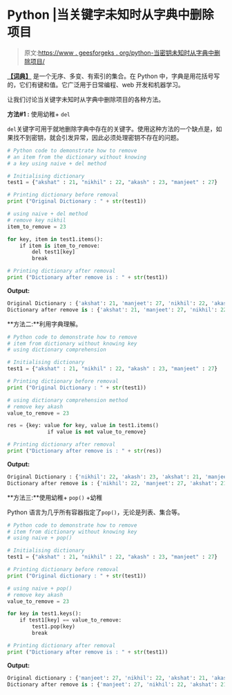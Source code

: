 # Python |当关键字未知时从字典中删除项目

> 原文:[https://www . geesforgeks . org/python-当密钥未知时从字典中删除项目/](https://www.geeksforgeeks.org/python-remove-item-from-dictionary-when-key-is-unknown/)

**[【词典】](https://www.geeksforgeeks.org/python-dictionary/)** 是一个无序、多变、有索引的集合。在 Python 中，字典是用花括号写的，它们有键和值。它广泛用于日常编程、web 开发和机器学习。

让我们讨论当关键字未知时从字典中删除项目的各种方法。

**方法#1 :** 使用幼稚+ `del`

`del`关键字可用于就地删除字典中存在的关键字。使用这种方法的一个缺点是，如果找不到密钥，就会引发异常，因此必须处理密钥不存在的问题。

```py
# Python code to demonstrate how to remove 
# an item from the dictionary without knowing 
# a key using naive + del method

# Initialising dictionary
test1 = {"akshat" : 21, "nikhil" : 22, "akash" : 23, "manjeet" : 27}

# Printing dictionary before removal 
print ("Original Dictionary : " + str(test1))

# using naive + del method
# remove key nikhil
item_to_remove = 23

for key, item in test1.items():
    if item is item_to_remove:
        del test1[key]
        break

# Printing dictionary after removal 
print ("Dictionary after remove is : " + str(test1))
```

**Output:**

```py
Original Dictionary : {'akshat': 21, 'manjeet': 27, 'nikhil': 22, 'akash': 23}
Dictionary after remove is : {'akshat': 21, 'manjeet': 27, 'nikhil': 22}

```

**方法二:**利用字典理解。

```py
# Python code to demonstrate how to remove 
# item from dictionary without knowing key
# using dictionary comprehension

# Initialising dictionary
test1 = {"akshat" : 21, "nikhil" : 22, "akash" : 23, "manjeet" : 27}

# Printing dictionary before removal 
print ("Original Dictionary : " + str(test1))

# using dictionary comprehension method
# remove key akash
value_to_remove = 23

res = {key: value for key, value in test1.items() 
             if value is not value_to_remove}

# Printing dictionary after removal 
print ("Dictionary after remove is : " + str(res))
```

**Output:**

```py
Original Dictionary : {'nikhil': 22, 'akash': 23, 'akshat': 21, 'manjeet': 27}
Dictionary after remove is : {'nikhil': 22, 'manjeet': 27, 'akshat': 21}

```

**方法三:**使用幼稚+ `pop()` +幼稚

Python 语言为几乎所有容器指定了`pop()`，无论是列表、集合等。

```py
# Python code to demonstrate how to remove
# item from dictionary without knowing key
# using naive + pop()

# Initialising dictionary
test1 = {"akshat" : 21, "nikhil" : 22, "akash" : 23, "manjeet" : 27}

# Printing dictionary before removal 
print ("Original dictionary : " + str(test1))

# using naive + pop()
# remove key akash
value_to_remove = 23

for key in test1.keys():
    if test1[key] == value_to_remove:
        test1.pop(key)
        break

# Printing dictionary after removal 
print ("Dictionary after remove is : " + str(test1))
```

**Output:**

```py
Original dictionary : {'manjeet': 27, 'nikhil': 22, 'akshat': 21, 'akash': 23}
Dictionary after remove is : {'manjeet': 27, 'nikhil': 22, 'akshat': 21}

```
